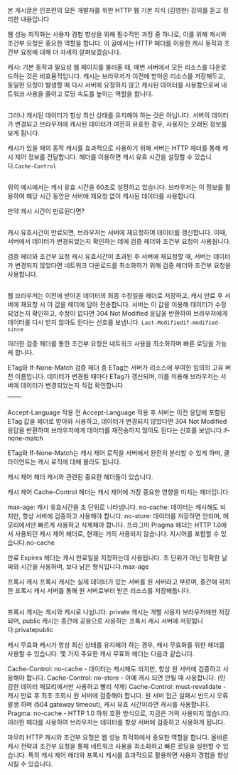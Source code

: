 <p><img alt="" src="https://velog.velcdn.com/images/tonyhan18/post/2566c0a5-8f22-482b-b0f1-a3f346d6ec83/image.png" /></p>
<p>본 게시글은 인프런의 모든 개발자를 위한 HTTP 웹 기본 지식 (김영한) 강의를 듣고 정리한 내용입니다</p>
<p>웹 성능 최적화는 사용자 경험 향상을 위해 필수적인 과정 중 하나로, 이를 위해 캐시와 조건부 요청은 중요한 역할을 합니다. 이 글에서는 HTTP 헤더를 이용한 캐시 동작과 조건부 요청에 대해 더 자세히 살펴보겠습니다.</p>
<p>캐시: 기본 동작과 필요성
웹 페이지를 불러올 때, 매번 서버에서 모든 리소스를 다운로드하는 것은 비효율적입니다. 캐시는 브라우저가 이전에 받아온 리소스를 저장해두고, 동일한 요청이 발생할 때 다시 서버에 요청하지 않고 캐시된 데이터를 사용함으로써 네트워크 사용을 줄이고 로딩 속도를 높이는 역할을 합니다.</p>
<p><img alt="" src="https://velog.velcdn.com/images/tonyhan18/post/1fb1b674-2f37-4030-a148-0293f0b1548b/image.png" /></p>
<p>그러나 캐시된 데이터가 항상 최신 상태를 유지해야 하는 것은 아닙니다. 서버의 데이터가 변경되고 브라우저에 캐시된 데이터가 여전히 유효한 경우, 사용자는 오래된 정보를 보게 됩니다.</p>
<p>캐시가 있을 때의 동작
캐시를 효과적으로 사용하기 위해 서버는 HTTP 헤더를 통해 캐시 제어 정보를 전달합니다. 헤더를 이용하면 캐시 유효 시간을 설정할 수 있습니다.<code>Cache-Control</code></p>
<p><img alt="" src="https://velog.velcdn.com/images/tonyhan18/post/c66e7ab8-24bf-46e8-944e-4ebfb07ae8b4/image.png" /></p>
<p>위의 예시에서는 캐시 유효 시간을 60초로 설정하고 있습니다. 브라우저는 이 정보를 활용하여 해당 시간 동안은 서버에 재요청 없이 캐시된 데이터를 사용합니다.</p>
<p>만약 캐시 시간이 만료된다면?</p>
<p><img alt="" src="https://velog.velcdn.com/images/tonyhan18/post/146a95dd-4e18-4544-b5cd-db64e27ea7cd/image.png" /></p>
<p>캐시 유효시간이 만료되면, 브라우저는 서버에 재요청하여 데이터를 갱신합니다. 이때, 서버에서 데이터가 변경되었는지 확인하는 데에 검증 헤더와 조건부 요청이 사용됩니다.</p>
<p>검증 헤더와 조건부 요청
캐시 유효시간이 초과된 후 서버에 재요청할 때, 서버는 데이터가 변경되지 않았다면 네트워크 다운로드를 최소화하기 위해 검증 헤더와 조건부 요청을 사용합니다.</p>
<p><img alt="" src="https://velog.velcdn.com/images/tonyhan18/post/f4f17fee-2771-4b90-a623-b1430a8d5d3a/image.png" /></p>
<p>웹 브라우저는 이전에 받아온 데이터의 최종 수정일을 헤더로 저장하고, 캐시 만료 후 서버에 재요청 시 이 값을 헤더에 담아 전송합니다. 서버는 이 값을 이용해 데이터가 수정되었는지 확인하고, 수정이 없다면 304 Not Modified 응답을 반환하여 브라우저에게 데이터를 다시 받지 않아도 된다는 신호를 보냅니다. <code>Last-Modifiedif-modified-since</code></p>
<p>이러한 검증 헤더를 통한 조건부 요청은 네트워크 사용을 최소화하며 빠른 로딩을 가능케 합니다.</p>
<p>ETag와 If-None-Match
검증 헤더 중 ETag는 서버가 리소스에 부여한 임의의 고유 버전 이름입니다. 데이터가 변경될 때마다 ETag가 갱신되며, 이를 이용해 브라우저는 서버에 데이터가 변경되었는지 직접 확인합니다.</p>
<table>
<thead>
<tr>
<th><img alt="" src="https://velog.velcdn.com/images/tonyhan18/post/66fa42b3-5dd5-4565-bede-5577eeba82cb/image.png" /></th>
<th><img alt="" src="https://velog.velcdn.com/images/tonyhan18/post/56e6d806-fc18-42ae-bc44-19f8cd9d99fd/image.png" /></th>
</tr>
</thead>
</table>
<p>Accept-Language 적용 전    Accept-Language 적용 후
서버는 이전 응답에 포함된 ETag 값을 헤더로 받아와 사용하고, 데이터가 변경되지 않았다면 304 Not Modified 응답을 반환하여 브라우저에게 데이터를 재전송하지 않아도 된다는 신호를 보냅니다.if-none-match</p>
<p>ETag와 If-None-Match는 캐시 제어 로직을 서버에서 완전히 분리할 수 있게 하며, 클라이언트는 캐시 로직에 대해 몰라도 됩니다.</p>
<p>캐시 제어 헤더
캐시와 관련된 중요한 헤더들이 있습니다.</p>
<p>캐시 제어
Cache-Control 헤더는 캐시 제어에 가장 중요한 영향을 미치는 헤더입니다.</p>
<p>max-age: 캐시 유효시간을 초 단위로 나타냅니다.
no-cache: 데이터는 캐시해도 되지만, 항상 서버에 검증하고 사용해야 합니다.
no-store: 데이터를 저장하면 안되며, 메모리에서만 빠르게 사용하고 삭제해야 합니다.
프라그마
Pragma 헤더는 HTTP 1.0에서 사용되던 캐시 제어 헤더로, 현재는 거의 사용되지 않습니다. 지시어를 포함할 수 있습니다.no-cache</p>
<p>만료
Expires 헤더는 캐시 만료일을 지정하는데 사용됩니다. 초 단위가 아닌 정확한 날짜와 시간을 사용하며, 보다 낡은 형식입니다.max-age</p>
<p>프록시 캐시
프록시 캐시는 실제 데이터가 있는 서버를 원 서버라고 부르며, 중간에 위치한 프록시 캐시 서버를 통해 원 서버로부터 받은 리소스를 저장해둡니다.</p>
<p><img alt="" src="https://velog.velcdn.com/images/tonyhan18/post/3644208c-5ed4-4316-af6a-2d7a7d637566/image.png" /></p>
<p>프록시 캐시는 캐시와 캐시로 나뉩니다. private 캐시는 개별 사용자 브라우저에만 저장되며, public 캐시는 중간에 공용으로 사용하는 프록시 캐시 서버에 저장됩니다.privatepublic</p>
<p>캐시 무효화
캐시가 항상 최신 상태를 유지해야 하는 경우, 캐시 무효화를 위한 헤더를 사용할 수 있습니다. 몇 가지 주요한 캐시 무효화 헤더는 다음과 같습니다.</p>
<p>Cache-Control: no-cache - 데이터는 캐시해도 되지만, 항상 원 서버에 검증하고 사용해야 합니다.
Cache-Control: no-store - 아예 캐시 되면 안될 때 사용합니다. (민감한 데이터 메모리에서만 사용하고 빨리 삭제)
Cache-Control: must-revalidate - 캐시 만료 후 최초 조회시 원 서버에 검증해야 합니다. 원 서버 접근 실패시 반드시 오류 발생 하며 (504 gateway timeout), 캐시 유효 시간이라면 캐시를 사용합니다.
Pragma: no-cache - HTTP 1.0 하위 호환 방식으로, 지금은 거의 사용되지 않습니다.
이러한 헤더를 사용하여 브라우저는 데이터를 항상 서버에 검증하고 사용하게 됩니다.</p>
<p>마무리
HTTP 캐시와 조건부 요청은 웹 성능 최적화에서 중요한 역할을 합니다. 올바른 캐시 전략과 조건부 요청을 통해 네트워크 사용을 최소화하고 빠른 로딩을 실현할 수 있습니다. 특히 캐시 제어 헤더와 프록시 캐시를 효과적으로 활용하면 사용자 경험을 향상시킬 수 있습니다.</p>